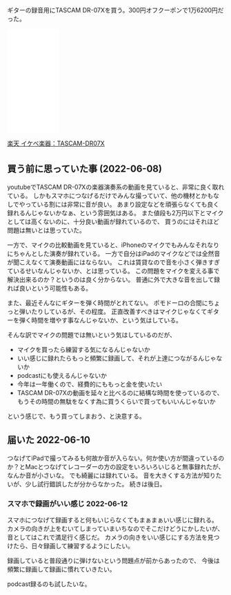 ギターの録音用にTASCAM DR-07Xを買う。300円オフクーポンで1万6200円だった。

<iframe sandbox="allow-popups allow-scripts allow-modals allow-forms allow-same-origin" style="width:120px;height:240px;" marginwidth="0" marginheight="0" scrolling="no" frameborder="0" src="//rcm-fe.amazon-adsystem.com/e/cm?lt1=_blank&bc1=000000&IS2=1&bg1=FFFFFF&fc1=000000&lc1=0000FF&t=karino203-22&language=en_US&o=9&p=8&l=as4&m=amazon&f=ifr&ref=as_ss_li_til&asins=B07N1K3QZF&linkId=f00f61a9ff6faf4b7e007eef3f6fdd8c"></iframe>

<a href="https://hb.afl.rakuten.co.jp/ichiba/28734c5d.4a650d43.28734c5e.13ce4d34/?pc=https%3A%2F%2Fitem.rakuten.co.jp%2Fikebe%2Ftascam_dr07x%2F&link_type=pict&ut=eyJwYWdlIjoiaXRlbSIsInR5cGUiOiJwaWN0Iiwic2l6ZSI6IjI0MHgyNDAiLCJuYW0iOjEsIm5hbXAiOiJyaWdodCIsImNvbSI6MSwiY29tcCI6ImRvd24iLCJwcmljZSI6MCwiYm9yIjoxLCJjb2wiOjEsImJidG4iOjEsInByb2QiOjAsImFtcCI6ZmFsc2V9" target="_blank" rel="nofollow sponsored noopener" style="word-wrap:break-word;"  >楽天 イケベ楽器：TASCAM-DR07X<br><img src="https://hbb.afl.rakuten.co.jp/hgb/28734c5d.4a650d43.28734c5e.13ce4d34/?me_id=1198039&item_id=10089034&pc=https%3A%2F%2Fthumbnail.image.rakuten.co.jp%2F%400_mall%2Fikebe%2Fcabinet%2Fdigital10%2Ftascam_dr07x.jpg%3F_ex%3D240x240&s=240x240&t=pict" border="0" style="margin:2px" alt="" title=""></a>

## 買う前に思っていた事 (2022-06-08)

youtubeでTASCAM DR-07Xの楽器演奏系の動画を見ていると、非常に良く取れている。
しかもスマホにつなげるだけでみんな撮っていて、他の機材とかもなしでやっている割には非常に音が良い。
あまり設定などを頑張らなくても良く録れるんじゃないかなぁ、という雰囲気はある。
また値段も2万円以下とマイクとしては高くないのに、十分良い動画が録れているので、
買うのにはそれほど問題は無いとは思っていた。

一方で、マイクの比較動画を見ていると、iPhoneのマイクでもみんなそれなりにちゃんとした演奏が録れている。
一方で自分はiPadのマイクなどでは全然音が聞こえなくて演奏動画にはならない。
これは賃貸なので音を小さく弾きすぎているせいなんじゃないか、とは思っている。
この問題をマイクを変える事で解決出来るのか？というのは良く分からない。
普通に外で大きな音を出して録れば良いという可能性もある。

また、最近そんなにギターを弾く時間がとれてない。
ポモドーロの合間にちょっと弾いたりしているが、その程度。
正直改善すべきはマイクじゃなくてギターを弾く時間を増やす事なんじゃないか、という気はしている。

そんな訳でマイクの問題では無いという気はしているのだが、

- マイクを買ったら練習する気になるんじゃないか
- いい感じに録れたらもっと頻繁に録画して、それが上達につながるんじゃないか
- podcastにも使えるんじゃないか
- 今年は一年働くので、経費的にももっと金を使いたい
- TASCAM DR-07Xの動画を延々と比べるのに結構な時間を使っているので、もうその時間の無駄をなくす為に買うくらいで買ってもいいんじゃないか

という感じで、もう買ってしまおう、と決意する。

## 届いた 2022-06-10

つなげてiPadで撮ってみるも何故か音が入らない。何か使い方が間違っているのか？とMacとつなげてレコーダーの方の設定をいろいろいじると無事録れたが、なんか音が小さいな。
でも綺麗には録れている。
音を大きくする方法が知りたいが、少し試行錯誤したが分からなかった。
続きは後日。

### スマホで録画がいい感じ 2022-06-12

スマホにつなげて録画すると何もいじらなくてもまぁまぁいい感じに録れる。
カメラの向きが上をむいてしまっていまいちなのでそこだけどうにかしたいが、
音としてはこれで満足行く感じだ。
カメラの向きをいい感じにする方法を見つけたら、日々録画して練習するようにしたい。

録画していると普段通りに弾けないという問題点が前からあったので、
今後は頻繁に録画して録画に慣れていきたい。

podcast録るのも試したいな。